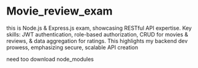 # Movie_review_exam
this is Node.js &amp; Express.js exam, showcasing RESTful API expertise. Key skills: JWT authentication, role-based authorization, CRUD for movies &amp; reviews, &amp; data aggregation for ratings. This highlights my backend dev prowess, emphasizing secure, scalable API creation


 need too download node_modules
 
